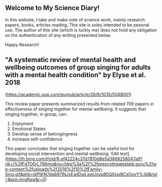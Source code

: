 ## Welcome to My Science Diary!

In this website, I take and make note of science work, mainly research papers, books, articles reading. This site is soley intended to be pesonal use. The author of this site (which is luckly me) does not hold any obligation on the authentication of any writing presented below. 

Happy Research!

## "A systematic review of mental health and wellbeing outcomes of group singing for adults with a mental health condition" by Elyse et al. 2018
(https://academic.oup.com/eurpub/article/28/6/1035/5048001)

This review paper presents summarized results from related 709 papers in effectiveness of singing together for mental wellbeing. It suggests that singing together,
in group, can:
1. Enjoyment
2. Emotional States
3. Develop sense of belongingness
4. Increase self-confidence

This paper concludes that singing together can be useful tool for developing social intervention and mental wellbeing.
![Alt text] (https://th.bing.com/th/id/R.ef42224c37d7810d8e5d3868258047a9?rik=j%2fFd7O0rL7Wtmg&riu=http%3a%2f%2fprescottrealestate.guru%2fwp-content%2fuploads%2f2016%2f10%2fFamily-Sing.gif&ehk=diPtKN7dq697INJxEwtDwLxqjUnzp85QXxjxBCsOovY%3d&risl=&pid=ImgRaw&r=0)




